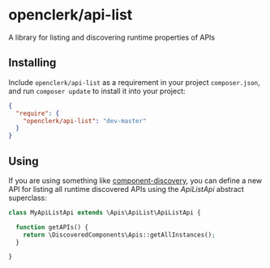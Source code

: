 openclerk/api-list
==================

A library for listing and discovering runtime properties of APIs

## Installing

Include `openclerk/api-list` as a requirement in your project `composer.json`,
and run `composer update` to install it into your project:

```json
{
  "require": {
    "openclerk/api-list": "dev-master"
  }
}
```

## Using

If you are using something like [component-discovery](https://github.com/soundasleep/component-discovery),
you can define a new API for listing all runtime discovered APIs using the _ApiListApi_ abstract superclass:

```php
class MyApiListApi extends \Apis\ApiList\ApiListApi {

  function getAPIs() {
    return \DiscoveredComponents\Apis::getAllInstances();
  }

}
```
